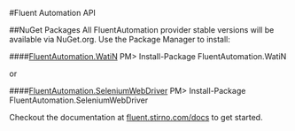 #Fluent Automation API

##NuGet Packages
All FluentAutomation provider stable versions will be available via NuGet.org. Use the Package Manager to install:

####[FluentAutomation.WatiN](http://nuget.org/List/Packages/FluentAutomation.WatiN)
	PM> Install-Package FluentAutomation.WatiN

or

####[FluentAutomation.SeleniumWebDriver](http://nuget.org/List/Packages/FluentAutomation.SeleniumWebDriver)
	PM> Install-Package FluentAutomation.SeleniumWebDriver

Checkout the documentation at [fluent.stirno.com/docs](http://fluent.stirno.com/docs/) to get started.
